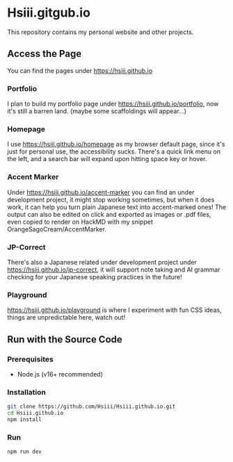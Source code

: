 # Hsiii.gitgub.io
This repository contains my personal website and other projects.

## Access the Page
You can find the pages under https://hsiii.github.io

### Portfolio
I plan to build my portfolio page under https://hsiii.github.io/portfolio, now it's still a barren land. (maybe some scaffoldings will appear...)

### Homepage
I use https://hsiii.github.io/homepage as my browser default page, since it's just for personal use, the accessibility sucks.
There's a quick link menu on the left, and a search bar will expand upon hitting space key or hover.

### Accent Marker
Under https://hsiii.github.io/accent-marker you can find an under development project, it might stop working sometimes, but when it does work, it can help you turn plain Japanese text into accent-marked ones!
The output can also be edited on click and exported as images or .pdf files, even copied to render on HackMD with my snippet OrangeSagoCream/AccentMarker.

### JP-Correct
There's also a Japanese related under development project under https://hsiii.github.io/jp-correct, it will support note taking and AI grammar checking for your Japanese speaking practices in the future!

### Playground
https://hsiii.github.io/playground is where I experiment with fun CSS ideas, things are unpredictable here, watch out!

## Run with the Source Code

### Prerequisites
- Node.js (v16+ recommended)

### Installation
```bash
git clone https://github.com/Hsiii/Hsiii.github.io.git
cd Hsiii.github.io
npm install
```

### Run
```bash
npm run dev
```